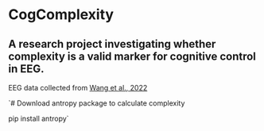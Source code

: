# CogComplexity

## A research project investigating whether complexity is a valid marker for  cognitive control in EEG.

EEG data collected from [Wang et al., 2022](https://www.nature.com/articles/s41597-022-01607-9)

`# Download antropy package to calculate complexity

pip install antropy`

